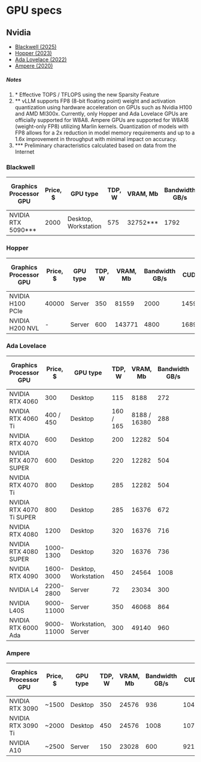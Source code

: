 # GPU specs

## Nvidia

- [Blackwell (2025)](#blackwell)
- [Hopper (2023)](#hopper)
- [Ada Lovelace (2022)](#ada-lovelace)
- [Ampere (2020)](#ampere)

##### Notes

1. \* Effective TOPS / TFLOPS using the new Sparsity Feature
2. \** vLLM supports FP8 (8-bit floating point) weight and activation quantization using hardware acceleration on GPUs
   such as Nvidia H100 and AMD MI300x. Currently, only Hopper and Ada Lovelace GPUs are officially supported for W8A8.
   Ampere GPUs are supported for W8A16 (weight-only FP8) utilizing Marlin kernels. Quantization of models with FP8
   allows for a 2x reduction in model memory requirements and up to a 1.6x improvement in throughput with minimal impact
   on accuracy.
3. \*** Preliminary characteristics calculated based on data from the Internet

### Blackwell

| Graphics Processor<br/>GPU | Price, $ | GPU type             | TDP, W | VRAM, Mb | Bandwidth<br/>GB/s | CUDA  | Supported<br/>quantizations | FP32<br/>TFLOPS | BF16<br/>TFLOPS | FP16<br/>TFLOPS | TF32<br/>Tensor Core<br/>TFLOPS | BF16<br/>Tensor Core<br/>TFLOPS | FP16<br/>Tensor Core<br/>TFLOPS | FP8<br/>Tensor Core<br/>TFLOPS | INT8<br/>Tensor Core<br/>TFLOPS | FP4<br/>Tensor Core<br/>TFLOPS | INT4<br/>Tensor Core<br/>TFLOPS |
|----------------------------|----------|----------------------|--------|----------|--------------------|-------|-----------------------------|-----------------|-----------------|-----------------|---------------------------------|---------------------------------|---------------------------------|--------------------------------|---------------------------------|--------------------------------|---------------------------------|
| NVIDIA RTX 5090***         | 2000     | Desktop, Workstation | 575    | 32752*** | 1792               | 21760 | GPTQ, AWQ, GGUF, FP8, FP4   | 104.8           | 104.8           | 104.8           | 210 / 419*                      | 419 / 838*                      | 419 / 838*                      | 838 / 1676*                    | 838 / 1676*                     | 1676 / 3352*                   | 1676 / 3352*                    |

### Hopper

| Graphics Processor<br/>GPU | Price, $ | GPU type | TDP, W | VRAM, Mb | Bandwidth<br/>GB/s | CUDA  | Supported<br/>quantizations | FP32<br/>TFLOPS | BF16<br/>TFLOPS | FP16<br/>TFLOPS | TF32<br/>Tensor Core<br/>TFLOPS | BF16<br/>Tensor Core<br/>TFLOPS | FP16<br/>Tensor Core<br/>TFLOPS | FP8<br/>Tensor Core<br/>TFLOPS | INT8<br/>Tensor Core<br/>TFLOPS | FP4<br/>Tensor Core<br/>TFLOPS | INT4<br/>Tensor Core<br/>TFLOPS |
|----------------------------|----------|----------|--------|----------|--------------------|-------|-----------------------------|-----------------|-----------------|-----------------|---------------------------------|---------------------------------|---------------------------------|--------------------------------|---------------------------------|--------------------------------|---------------------------------|
| NVIDIA H100 PCIe           | 40000    | Server   | 350    | 81559    | 2000               | 14592 | GPTQ, AWQ, GGUF, FP8        | 51.2            | 102.4           | 102.4           | 378 / 756*                      | 756 / 1513*                     | 756 / 1513*                     | 1513 / 3026*                   | 1513 / 3026*                    | -                              | 3026 / 6052*                    |
| NVIDIA H200 NVL            | -        | Server   | 600    | 143771   | 4800               | 16896 | GPTQ, AWQ, GGUF, FP8        | 60.32           | 241.3           | 241.3           | 417 / 835*                      | 835 / 1671*                     | 835 / 1671*                     | 1671 / 3341*                   | 1671 / 3341*                    | -                              | 3341 / 6682*                    |

### Ada Lovelace

| Graphics Processor<br/>GPU | Price, $   | GPU type             | TDP, W    | VRAM, Mb     | Bandwidth<br/>GB/s | CUDA  | Supported<br/>quantizations | FP32<br/>TFLOPS | BF16<br/>TFLOPS | FP16<br/>TFLOPS | TF32<br/>Tensor Core<br/>TFLOPS | BF16<br/>Tensor Core<br/>TFLOPS | FP16<br/>Tensor Core<br/>TFLOPS | FP8<br/>Tensor Core<br/>TFLOPS | INT8<br/>Tensor Core<br/>TFLOPS | FP4<br/>Tensor Core<br/>TFLOPS | INT4<br/>Tensor Core<br/>TFLOPS |
|----------------------------|------------|----------------------|-----------|--------------|--------------------|-------|-----------------------------|-----------------|-----------------|-----------------|---------------------------------|---------------------------------|---------------------------------|--------------------------------|---------------------------------|--------------------------------|---------------------------------|
| NVIDIA RTX 4060            | 300        | Desktop              | 115       | 8188         | 272                | 3072  | GPTQ, AWQ, GGUF, FP8        | 15.11           | 15.11           | 15.11           | 30 / 60*                        | 60 / 121*                       | 60 / 121*                       | 121 / 242*                     | 121 / 242*                      | -                              | 242 / 484*                      |
| NVIDIA RTX 4060 Ti         | 400 / 450  | Desktop              | 160 / 165 | 8188 / 16380 | 288                | 4352  | GPTQ, AWQ, GGUF, FP8        | 22.06           | 22.06           | 22.06           | 44 / 88*                        | 88 / 177*                       | 88 / 177*                       | 177 / 353*                     | 177 / 353*                      | -                              | 353 / 706*                      |
| NVIDIA RTX 4070            | 600        | Desktop              | 200       | 12282        | 504                | 5888  | GPTQ, AWQ, GGUF, FP8        | 29.15           | 29.15           | 29.15           | 58 / 116*                       | 116 / 233*                      | 116 / 233*                      | 233 / 466*                     | 233 / 466*                      | -                              | 466 / 932*                      |
| NVIDIA RTX 4070 SUPER      | 600        | Desktop              | 220       | 12282        | 504                | 7168  | GPTQ, AWQ, GGUF, FP8        | 35.48           | 35.48           | 35.48           | 71 / 142*                       | 142 / 284*                      | 142 / 284*                      | 284 / 568*                     | 284 / 568*                      | -                              | 568 / 1136*                     |
| NVIDIA RTX 4070 Ti         | 800        | Desktop              | 285       | 12282        | 504                | 7680  | GPTQ, AWQ, GGUF, FP8        | 40.09           | 40.09           | 40.09           | 80 / 160*                       | 160 / 320*                      | 160 / 320*                      | 320 / 640*                     | 320 / 641*                      | -                              | 641 / 1282*                     |
| NVIDIA RTX 4070 Ti SUPER   | 800        | Desktop              | 285       | 16376        | 672                | 8448  | GPTQ, AWQ, GGUF, FP8        | 44.10           | 44.10           | 44.10           | 88 / 176*                       | 176 / 352*                      | 176 / 352*                      | 352 / 704*                     | 352 / 704*                      | -                              | 704 / 1408*                     |
| NVIDIA RTX 4080            | 1200       | Desktop              | 320       | 16376        | 716                | 9728  | GPTQ, AWQ, GGUF, FP8        | 48.7            | 48.7            | 48.7            | 97.5 / 195*                     | 195 / 390*                      | 195 / 390*                      | 390 / 780*                     | 390 / 780*                      |                                | 780 / 1560*                     |
| NVIDIA RTX 4080 SUPER      | 1000-1300  | Desktop              | 320       | 16376        | 736                | 10240 | GPTQ, AWQ, GGUF, FP8        | 52.22           | 52.22           | 52.22           | 104 / 209*                      | 209 / 418*                      | 209 / 418*                      | 418 / 836*                     | 418 / 836*                      | -                              | 836 / 1672*                     |
| NVIDIA RTX 4090            | 1600-3000  | Desktop, Workstation | 450       | 24564        | 1008               | 16384 | GPTQ, AWQ, GGUF, FP8        | 82.6            | 82.6            | 82.6            | 165 / 330*                      | 330 / 660*                      | 330 / 660*                      | 660 / 1321*                    | 660 / 1321*                     | -                              | 1321 / 2642*                    |
| NVIDIA L4                  | 2200-2800  | Server               | 72        | 23034        | 300                | 7424  | GPTQ, AWQ, GGUF, FP8        | 30.3            | 30.3            | 30.3            | 60 / 121*                       | 121 / 242*                      | 121 / 242*                      | 242 / 485*                     | 242 / 485*                      | -                              | 485 / 970*                      |
| NVIDIA L40S                | 9000-11000 | Server               | 350       | 46068        | 864                | 18176 | GPTQ, AWQ, GGUF, FP8        | 91.6            | 91.6            | 91.6            | 183 / 366*                      | 366 / 733*                      | 366 / 733*                      | 733 / 1466*                    | 733 / 1466*                     | -                              | 1466 / 2932*                    |
| NVIDIA RTX 6000 Ada        | 9000-11000 | Workstation, Server  | 300       | 49140        | 960                | 18176 | GPTQ, AWQ, GGUF, FP8        | 91.1            | 91.1            | 91.1            | 182 / 364*                      | 364 / 728*                      | 364 / 728*                      | 728 / 1457*                    | 728 / 1457*                     | -                              | 1457 / 2914*                    |

### Ampere

| Graphics Processor<br/>GPU | Price, $ | GPU type | TDP, W | VRAM, Mb | Bandwidth<br/>GB/s | CUDA  | Supported<br/>quantizations | FP32<br/>TFLOPS | BF16<br/>TFLOPS | FP16<br/>TFLOPS | TF32<br/>Tensor Core<br/>TFLOPS | BF16<br/>Tensor Core<br/>TFLOPS | FP16<br/>Tensor Core<br/>TFLOPS | FP8<br/>Tensor Core<br/>TFLOPS | INT8<br/>Tensor Core<br/>TFLOPS | FP4<br/>Tensor Core<br/>TFLOPS | INT4<br/>Tensor Core<br/>TFLOPS |
|----------------------------|----------|----------|--------|----------|--------------------|-------|-----------------------------|-----------------|-----------------|-----------------|---------------------------------|---------------------------------|---------------------------------|--------------------------------|---------------------------------|--------------------------------|---------------------------------|
| NVIDIA RTX 3090            | ~1500    | Desktop  | 350    | 24576    | 936                | 10496 | GPTQ, AWQ, GGUF, FP8**      | 35.58           | 35.58           | 35.58           | 71 / 142*                       | 142 / 284*                      | 142 / 284*                      | -                              | 284 / 568*                      | -                              | 568 / 1136*                     |
| NVIDIA RTX 3090 Ti         | ~2000    | Desktop  | 450    | 24576    | 1008               | 10752 | GPTQ, AWQ, GGUF, FP8**      | 40.0            | 40.0            | 40.0            | 80 / 160*                       | 160 / 320*                      | 160 / 320*                      | -                              | 320 / 640*                      | -                              | 640 / 1280*                     |
| NVIDIA A10                 | ~2500    | Server   | 150    | 23028    | 600                | 9216  | GPTQ, AWQ, GGUF, FP8**      | 31.2            | 31.2            | 31.2            | 62.5 / 125*                     | 125 / 250*                      | 125 / 250*                      | -                              | 250 / 500*                      | -                              | 500 / 1000*                     |

